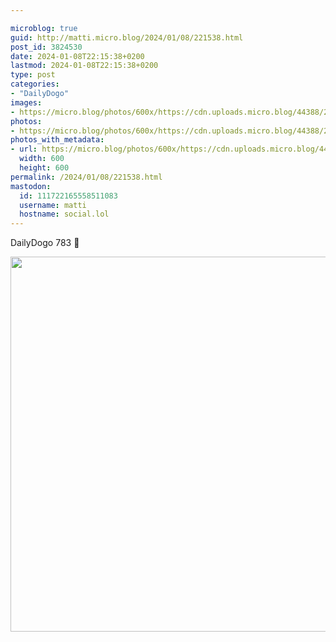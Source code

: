 ```yaml
---

microblog: true
guid: http://matti.micro.blog/2024/01/08/221538.html
post_id: 3824530
date: 2024-01-08T22:15:38+0200
lastmod: 2024-01-08T22:15:38+0200
type: post
categories:
- "DailyDogo"
images:
- https://micro.blog/photos/600x/https://cdn.uploads.micro.blog/44388/2024/85f614d7a5ca4e96a36face725359fdb.jpg
photos:
- https://micro.blog/photos/600x/https://cdn.uploads.micro.blog/44388/2024/85f614d7a5ca4e96a36face725359fdb.jpg
photos_with_metadata:
- url: https://micro.blog/photos/600x/https://cdn.uploads.micro.blog/44388/2024/85f614d7a5ca4e96a36face725359fdb.jpg
  width: 600
  height: 600
permalink: /2024/01/08/221538.html
mastodon:
  id: 111722165558511083
  username: matti
  hostname: social.lol
---
```

DailyDogo 783 🐶

<img src="https://micro.blog/photos/600x/https://blog.martin-haehnel.de/uploads/2024/85f614d7a5ca4e96a36face725359fdb.jpg" width="600" height="600" alt="" />
